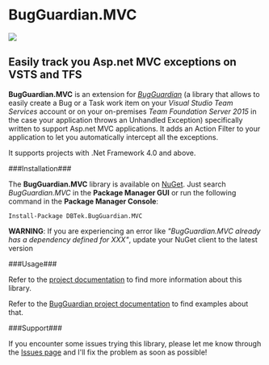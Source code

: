 # BugGuardian.MVC
![](https://dbtek.visualstudio.com/_apis/public/build/definitions/31dcc845-6a11-47d7-90a5-1c340cebf0f1/33/badge)

Easily track you Asp.net MVC exceptions on VSTS and TFS
-------------------------------------------------------
**BugGuardian.MVC** is an extension for [*BugGuardian*](https://github.com/n3wt0n/BugGuardian) (a library that allows to easily create a Bug or a Task work item on your *Visual Studio Team Services* account or on your on-premises *Team Foundation Server 2015* in the case your application throws an Unhandled Exception) specifically written to support Asp.net MVC applications. It adds an Action Filter to your application to let you automatically intercept all the exceptions.

It supports projects with .Net Framework 4.0 and above.


###Installation###

The **BugGuardian.MVC** library is available on [NuGet](https://www.nuget.org/packages/DBTek.BugGuardian.MVC).
Just search *BugGuardian.MVC* in the **Package Manager GUI** or run the following command in the **Package Manager Console**:
```
Install-Package DBTek.BugGuardian.MVC
```

**WARNING**: If you are experiencing an error like *"BugGuardian.MVC already has a dependency defined for XXX"*, update your NuGet client to the latest version


###Usage###

Refer to the [project documentation](https://github.com/n3wt0n/BugGuardian.MVC/wiki/Home) to find more information about this library.

Refer to the [BugGuardian project documentation](https://github.com/n3wt0n/BugGuardian/wiki/Home) to find examples about that.


###Support###

If you encounter some issues trying this library, please let me know through the [Issues page](https://github.com/n3wt0n/BugGuardian.MVC/issues) and I'll fix the problem as soon as possible!

